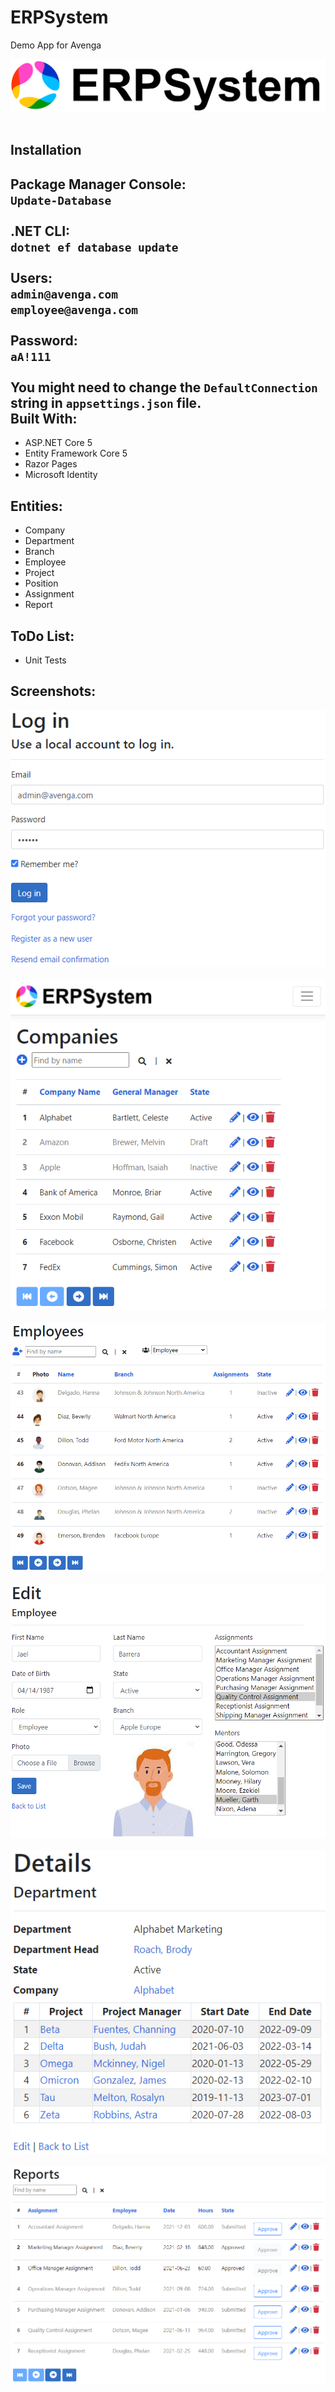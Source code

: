 ﻿ERPSystem<br />
=========
Demo App for Avenga<br />

![ERPSystem](wwwroot/images/avenga-erp-logo.png)<br /><br />

Installation<br />
----------------------
Package Manager Console:<br />
`Update-Database`<br /><br />
.NET CLI:<br />
`dotnet ef database update`<br /><br />
Users:<br />
`admin@avenga.com`<br />
`employee@avenga.com`<br /><br />
Password:<br />
`aA!111`<br /><br />
You might need to change the `DefaultConnection` string in `appsettings.json` file.<br />
Built With:<br />
--------------------
- ASP.NET Core 5
- Entity Framework Core 5
- Razor Pages
- Microsoft Identity

Entities:<br />
--------------------
- Company
- Department
- Branch
- Employee
- Project
- Position
- Assignment
- Report

ToDo List:<br />
----------
- Unit Tests

Screenshots:<br />
-----------
![IdentityLogin](Screenshots/IdentityLogin.png)<br /><br />
![CompanyIndex](Screenshots/CompanyIndex.png)<br /><br />
![EmployeeIndex](Screenshots/EmployeeIndex.png)<br /><br />
![EmployeeEdit](Screenshots/EmployeeEdit.png)<br /><br />
![DepartmentDetails](Screenshots/DepartmentDetails.png)<br /><br />
![ReportIndex](Screenshots/ReportIndex.png)<br /><br />